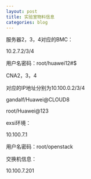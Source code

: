 ```yaml
---
layout: post
title: 实验室物料信息
categories: blog
---
```


服务器2，3，4对应的BMC：

10.2.7.2/3/4

用户名密码：root/huawei12#$

CNA2，3，4

对应的IP地址分别为10.100.0.2/3/4

gandalf/Huawei@CLOUD8

root/Huawei@123



exsi环境：

10.100.7.1

用户名密码：root/openstack

交换机信息：

10.100.7.201